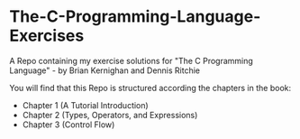 # The-C-Programming-Language-Exercises
A Repo containing my exercise solutions for "The C Programming Language" - by Brian Kernighan and Dennis Ritchie

You will find that this Repo is structured according the chapters in the book:
 - Chapter 1 (A Tutorial Introduction)
 - Chapter 2 (Types, Operators, and Expressions)
 - Chapter 3 (Control Flow)
